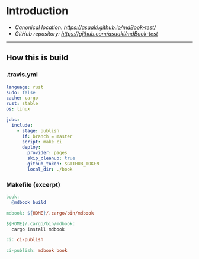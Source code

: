 # Introduction

- _Canonical location: <https://asaaki.github.io/mdBook-test/>_
- _GitHub repository: <https://github.com/asaaki/mdBook-test>_

---

## How this is build

### .travis.yml

```yml
language: rust
sudo: false
cache: cargo
rust: stable
os: linux

jobs:
  include:
    - stage: publish
      if: branch = master
      script: make ci
      deploy:
        provider: pages
        skip_cleanup: true
        github_token: $GITHUB_TOKEN
        local_dir: ./book
```

### Makefile (excerpt)

```makefile
book:
  @mdbook build

mdbook: ${HOME}/.cargo/bin/mdbook

${HOME}/.cargo/bin/mdbook:
  cargo install mdbook

ci: ci-publish

ci-publish: mdbook book
```